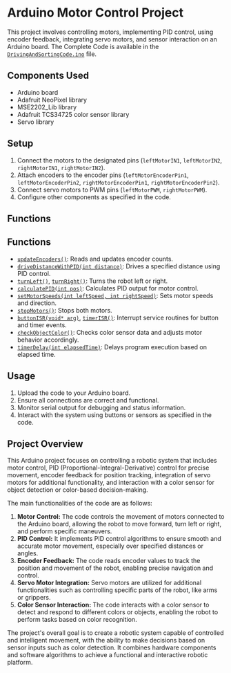 # Arduino Motor Control Project

This project involves controlling motors, implementing PID control, using encoder feedback, integrating servo motors, and sensor interaction on an Arduino board. The Complete Code is available in the [`DrivingAndSortingCode.ino`](https://github.com/LigJoebalz/robot-code/blob/main/DrivingAndSortingCode.ino) file.


## Components Used
- Arduino board
- Adafruit NeoPixel library
- MSE2202_Lib library
- Adafruit TCS34725 color sensor library
- Servo library

## Setup
1. Connect the motors to the designated pins (`leftMotorIN1`, `leftMotorIN2`, `rightMotorIN1`, `rightMotorIN2`).
2. Attach encoders to the encoder pins (`leftMotorEncoderPin1`, `leftMotorEncoderPin2`, `rightMotorEncoderPin1`, `rightMotorEncoderPin2`).
3. Connect servo motors to PWM pins (`leftMotorPWM`, `rightMotorPWM`).
4. Configure other components as specified in the code.

## Functions
## Functions
- [`updateEncoders()`](https://github.com/LigJoebalz/robot-code/blob/main/UpdateEncoders.ino): Reads and updates encoder counts.
- [`driveDistanceWithPID(int distance)`](https://github.com/LigJoebalz/robot-code/blob/main/DriveDistanceWithPID.ino): Drives a specified distance using PID control.
- [`turnLeft()`](https://github.com/LigJoebalz/robot-code/blob/main/TurnLeft.ino), [`turnRight()`](https://github.com/LigJoebalz/robot-code/blob/main/TurnRight.ino): Turns the robot left or right.
- [`calculatePID(int pos)`](https://github.com/LigJoebalz/robot-code/blob/main/CalculatePID.ino): Calculates PID output for motor control.
- [`setMotorSpeeds(int leftSpeed, int rightSpeed)`](https://github.com/LigJoebalz/robot-code/blob/main/SetMotorSpeeds.ino): Sets motor speeds and direction.
- [`stopMotors()`](https://github.com/LigJoebalz/robot-code/blob/main/StopMotors.ino): Stops both motors.
- [`buttonISR(void* arg)`](https://github.com/LigJoebalz/robot-code/blob/main/ButtonISR.ino), [`timerISR()`](https://github.com/LigJoebalz/robot-code/blob/main/TimerISR.ino): Interrupt service routines for button and timer events.
- [`checkObjectColor()`](https://github.com/LigJoebalz/robot-code/blob/main/CheckObjectColor.ino): Checks color sensor data and adjusts motor behavior accordingly.
- [`timerDelay(int elapsedTime)`](https://github.com/LigJoebalz/robot-code/blob/main/TimerDelay.ino): Delays program execution based on elapsed time.


## Usage
1. Upload the code to your Arduino board.
2. Ensure all connections are correct and functional.
3. Monitor serial output for debugging and status information.
4. Interact with the system using buttons or sensors as specified in the code.

## Project Overview
This Arduino project focuses on controlling a robotic system that includes motor control, PID (Proportional-Integral-Derivative) control for precise movement, encoder feedback for position tracking, integration of servo motors for additional functionality, and interaction with a color sensor for object detection or color-based decision-making.

The main functionalities of the code are as follows:
1. **Motor Control:** The code controls the movement of motors connected to the Arduino board, allowing the robot to move forward, turn left or right, and perform specific maneuvers.
2. **PID Control:** It implements PID control algorithms to ensure smooth and accurate motor movement, especially over specified distances or angles.
3. **Encoder Feedback:** The code reads encoder values to track the position and movement of the robot, enabling precise navigation and control.
4. **Servo Motor Integration:** Servo motors are utilized for additional functionalities such as controlling specific parts of the robot, like arms or grippers.
5. **Color Sensor Interaction:** The code interacts with a color sensor to detect and respond to different colors or objects, enabling the robot to perform tasks based on color recognition.

The project's overall goal is to create a robotic system capable of controlled and intelligent movement, with the ability to make decisions based on sensor inputs such as color detection. It combines hardware components and software algorithms to achieve a functional and interactive robotic platform.

